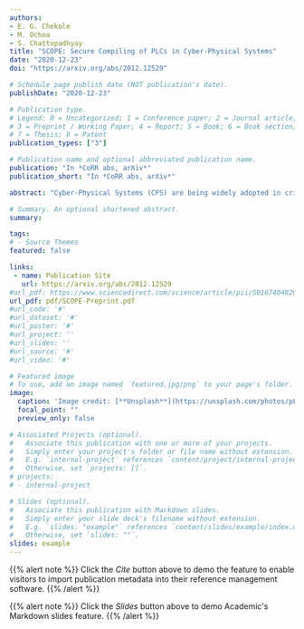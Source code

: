 ```yaml
---
authors:
- E. G. Chekole
- M. Ochoa
- S. Chattopadhyay
title: "SCOPE: Secure Compiling of PLCs in Cyber-Physical Systems"
date: "2020-12-23"
doi: "https://arxiv.org/abs/2012.12529"

# Schedule page publish date (NOT publication's date).
publishDate: "2020-12-23"

# Publication type.
# Legend: 0 = Uncategorized; 1 = Conference paper; 2 = Journal article;
# 3 = Preprint / Working Paper; 4 = Report; 5 = Book; 6 = Book section;
# 7 = Thesis; 8 = Patent
publication_types: ["3"]

# Publication name and optional abbreviated publication name.
publication: "In *CoRR abs, arXiv*"
publication_short: "In *CoRR abs, arXiv*"

abstract: "Cyber-Physical Systems (CPS) are being widely adopted in critical infrastructures, such as smart grids, nuclear plants, water systems, transportation systems, manufacturing and healthcare services, among others. However, the increasing prevalence of cyberattacks targeting them raises a growing security concern in the domain. In particular, memory-safety attacks, that exploit memory-safety vulnerabilities, constitute a major attack vector against real-time control devices in CPS. Traditional IT countermeasures against such attacks have limitations when applied to the CPS context: they typically incur in high runtime overheads; which conflicts with real-time constraints in CPS and they often abort the program when an attack is detected, thus harming availability of the system, which in turn can potentially result in damage to the physical world. In this work, we propose to enforce a full-stack memory-safety (covering user-space and kernel-space attack surfaces) based on secure compiling of PLCs to detect memory-safety attacks in CPS. Furthermore, to ensure availability, we enforce a resilient mitigation technique that bypasses illegal memory access instructions at runtime by dynamically instrumenting low-level code. We empirically measure the computational overhead caused by our approach on two experimental settings based on real CPS. The experimental results show that our approaches effectively and efficiently detects and mitigates memory-safety attacks in realistic CPS."

# Summary. An optional shortened abstract.
summary: 

tags:
# - Source Themes
featured: false

links:
 - name: Publication Site
   url: https://arxiv.org/abs/2012.12529
#url_pdf: https://www.sciencedirect.com/science/article/pii/S0167404820301061
url_pdf: pdf/SCOPE-Preprint.pdf
#url_code: '#'
#url_dataset: '#'
#url_poster: '#'
#url_project: ''
#url_slides: ''
#url_source: '#'
#url_video: '#'

# Featured image
# To use, add an image named `featured.jpg/png` to your page's folder. 
image:
  caption: 'Image credit: [**Unsplash**](https://unsplash.com/photos/pLCdAaMFLTE)'
  focal_point: ""
  preview_only: false

# Associated Projects (optional).
#   Associate this publication with one or more of your projects.
#   Simply enter your project's folder or file name without extension.
#   E.g. `internal-project` references `content/project/internal-project/index.md`.
#   Otherwise, set `projects: []`.
# projects:
# - internal-project

# Slides (optional).
#   Associate this publication with Markdown slides.
#   Simply enter your slide deck's filename without extension.
#   E.g. `slides: "example"` references `content/slides/example/index.md`.
#   Otherwise, set `slides: ""`.
slides: example
---
```


{{% alert note %}}
Click the *Cite* button above to demo the feature to enable visitors to import publication metadata into their reference management software.
{{% /alert %}}

{{% alert note %}}
Click the *Slides* button above to demo Academic's Markdown slides feature.
{{% /alert %}}
